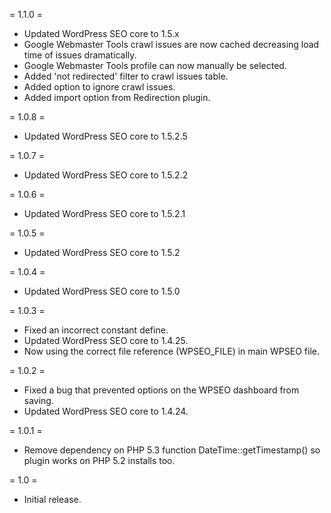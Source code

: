 = 1.1.0 =

* Updated WordPress SEO core to 1.5.x
* Google Webmaster Tools crawl issues are now cached decreasing load time of issues dramatically.
* Google Webmaster Tools profile can now manually be selected.
* Added 'not redirected' filter to crawl issues table.
* Added option to ignore crawl issues.
* Added import option from Redirection plugin.

= 1.0.8 =

* Updated WordPress SEO core to 1.5.2.5

= 1.0.7 =

* Updated WordPress SEO core to 1.5.2.2

= 1.0.6 =

* Updated WordPress SEO core to 1.5.2.1

= 1.0.5 =

* Updated WordPress SEO core to 1.5.2

= 1.0.4 =

* Updated WordPress SEO core to 1.5.0

= 1.0.3 =

* Fixed an incorrect constant define.
* Updated WordPress SEO core to 1.4.25.
* Now using the correct file reference (WPSEO_FILE) in main WPSEO file.

= 1.0.2 =

* Fixed a bug that prevented options on the WPSEO dashboard from saving.
* Updated WordPress SEO core to 1.4.24.

= 1.0.1 =

* Remove dependency on PHP 5.3 function DateTime::getTimestamp() so plugin works on PHP 5.2 installs too.

= 1.0 =

* Initial release.
